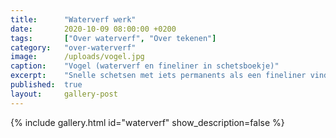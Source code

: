 ```yaml
---
title:      "Waterverf werk"
date:       2020-10-09 08:00:00 +0200
tags:       ["Over waterverf", "Over tekenen"]
category:   "over-waterverf"
image:      /uploads/vogel.jpg
caption:    "Vogel (waterverf en fineliner in schetsboekje)"
excerpt:    "Snelle schetsen met iets permanents als een fineliner vind ik inspirerend. Het is niet vergevingsgezind. Een gezette lijn is niet terug te nemen. Het plaatje vormt zich door spontane, gevoelsmatige lijnen. Deze kwetsbaarheid is heel spannend bij het maken. Soms vind ik het resultaat heel gaaf, soms wat minder. Maar ik vind het eigenlijk altijd mooier dan werk waar ik uren aan pruts, gum en bijwerk."
published:  true
layout:     gallery-post
---
```


{% include gallery.html id="waterverf" show_description=false %}
